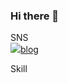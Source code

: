 ### Hi there 👋

SNS <br>
<a href="https://github.com/EunSung98" target="_blank"><img src="https://img.shields.io/badge/white?style=flat-square&logo=tstory&logoColor=white"/>blog</a>
 
Skill

<!--
**EunSung98/EunSung98** is a ✨ _special_ ✨ repository because its `README.md` (this file) appears on your GitHub profile.

Here are some ideas to get you started:

- 🔭 I’m currently working on ...
- 🌱 I’m currently learning ...
- 👯 I’m looking to collaborate on ...
- 🤔 I’m looking for help with ...
- 💬 Ask me about ...
- 📫 How to reach me: ...
- 😄 Pronouns: ...
- ⚡ Fun fact: ...
-->
